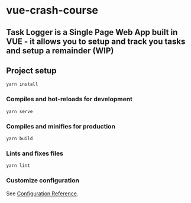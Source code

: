 # vue-crash-course

## Task Logger is a Single Page Web App built in VUE - it allows you to setup and track you tasks and setup a remainder (WIP)

## Project setup
```
yarn install
```

### Compiles and hot-reloads for development
```
yarn serve
```

### Compiles and minifies for production
```
yarn build
```

### Lints and fixes files
```
yarn lint
```

### Customize configuration
See [Configuration Reference](https://cli.vuejs.org/config/).
